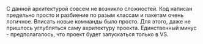 ﻿С данной архитектурой совсем не возникло сложностей. Код написан предельно просто и разбиение по разым классам и пакетам очень логичное. Вписать новые комманды было просто. Для этого, даже не пришлось углубляться саму ахритектуру проекта. 
Единственный минус - предполагалось, что проект будет запускаться только в VS. 
